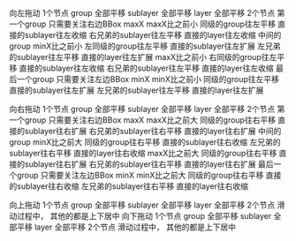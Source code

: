 向左拖动
    1个节点
        group 全部平移
        sublayer  全部平移
        layer  全部平移
    2个节点
        第一个group
            只需要关注右边BBox maxX
                maxX比之前小
                    同级的group往左平移
                    直接的sublayer往左收缩
                        右兄弟的sublayer往左平移
                    直接的layer往左收缩
        中间的group
            minX比之前小
                左同级的group往左平移
                直接的sublayer往左扩展
                    左兄弟的sublayer往左平移
                直接的layer往左扩展
            maxX比之前小
                右同级的group往左平移
                直接的sublayer往左收缩
                    右兄弟的sublayer往左平移
                直接的layer往左收缩
        最后一个group
            只需要关注左边BBox minX
                minX比之前小
                    同级的group往左平移
                    直接的sublayer往左扩展
                        左兄弟的sublayer往左平移
                    直接的layer往左扩展


向右拖动
    1个节点
        group 全部平移
        sublayer  全部平移
        layer  全部平移
    2个节点
        第一个group
            只需要关注右边BBox maxX
                maxX比之前大
                    同级的group往右平移
                    直接的sublayer往右扩展
                        右兄弟的sublayer往右平移
                    直接的layer往右扩展
        中间的group
            minX比之前大
                    同级的group往右平移
                    直接的sublayer往右收缩
                        左兄弟的sublayer往右平移
                    直接的layer往右收缩
            maxX比之前大
                    同级的group往右平移
                    直接的sublayer往右扩展
                        右兄弟的sublayer往右平移
                    直接的layer往右扩展
        最后一个group
            只需要关注左边BBox minX
                minX比之前大
                    同级的group往右平移
                    直接的sublayer往右收缩
                        左兄弟的sublayer往右平移
                    直接的layer往右收缩

向上拖动
    1个节点
        group 全部平移
        sublayer  全部平移
        layer  全部平移
    2个节点
        滑动过程中， 其他的都是上下居中
向下拖动
    1个节点
        group 全部平移
        sublayer  全部平移
        layer  全部平移
    2个节点
        滑动过程中， 其他的都是上下居中
